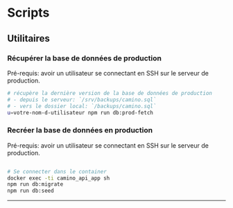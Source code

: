# Scripts

## Utilitaires

### Récupérer la base de données de production

Pré-requis: avoir un utilisateur se connectant en SSH sur le serveur de production.

```sh
# récupère la dernière version de la base de données de production
# - depuis le serveur: `/srv/backups/camino.sql`
# - vers le dossier local: `/backups/camino.sql`
u=votre-nom-d-utilisateur npm run db:prod-fetch
```


### Recréer la base de données en production

Pré-requis: avoir un utilisateur se connectant en SSH sur le serveur de production.

```sh

# Se connecter dans le container
docker exec -ti camino_api_app sh
npm run db:migrate
npm run db:seed

```

---

